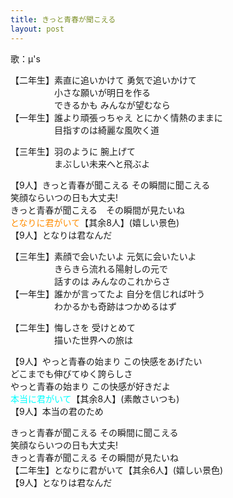 ```yaml
---
title: きっと青春が聞こえる
layout: post
---
```

歌：μ's

<p>【二年生】素直に追いかけて 勇気で追いかけて<br />
　　　　　小さな願いが明日を作る<br />
　　　　　できるかも みんなが望むなら<br />
【一年生】誰より頑張っちゃえ とにかく情熱のままに<br />
　　　　　目指すのは綺麗な風吹く道</p>

<p>【三年生】羽のように 腕上げて<br />
　　　　　まぶしい未来へと飛ぶよ</p>

<p>【9人】きっと青春が聞こえる その瞬間に聞こえる<br />
笑顔ならいつの日も大丈夫!<br />
きっと青春が聞こえる　その瞬間が見たいね<br />
<font color="darkorange">となりに君がいて</font>【其余8人】(嬉しい景色)<br />
【9人】となりは君なんだ</p>

<p>【三年生】素顔で会いたいよ 元気に会いたいよ<br />
　　　　　きらきら流れる陽射しの元で<br />
　　　　　話すのは みんなのこれからさ<br />
【一年生】誰かが言ってたよ 自分を信じれば叶う<br />
　　　　　わかるかも奇跡はつかめるはず</p>

<p>【二年生】悔しさを 受けとめて<br />
　　　　　描いた世界への旅は</p>

<p>【9人】やっと青春の始まり この快感をあげたい<br />
どこまでも伸びてゆく誇らしさ<br />
やっと青春の始まり この快感が好きだよ<br />
<font color="cyan">本当に君がいて</font>【其余8人】(素敵さいつも)<br />
【9人】本当の君のため</p>

<p>きっと青春が聞こえる その瞬間に聞こえる<br />
笑顔ならいつの日も大丈夫!<br />
きっと青春が聞こえる その瞬間が見たいね<br />
【二年生】となりに君がいて【其余6人】(嬉しい景色)<br />
【9人】となりは君なんだ</p>